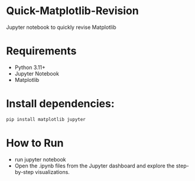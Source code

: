 # Quick-Matplotlib-Revision
Jupyter notebook to quickly revise Matplotlib

# Requirements
- Python 3.11+
- Jupyter Notebook
- Matplotlib

# Install dependencies:
```bash
pip install matplotlib jupyter
```

# How to Run
- run jupyter notebook
- Open the .ipynb files from the Jupyter dashboard and explore the step-by-step visualizations.

